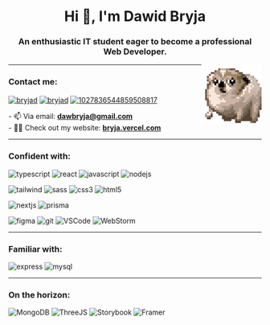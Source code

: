 <h1 align="center">Hi 👋, I'm Dawid Bryja</h1>
<h3 align="center">An enthusiastic IT student eager to become a professional Web Developer.</h3>
<img align="right" src="./spinning-dog.gif" alt="spinning dog :ooo" width="120" height="120"/>

<hr/>
<h3 align="left">Contact me:</h3>
<p align="left">
<a href="https://linkedin.com/in/bryjad" target="blank"><img align="center" src="https://raw.githubusercontent.com/rahuldkjain/github-profile-readme-generator/master/src/images/icons/Social/linked-in-alt.svg" alt="bryjad" height="30" width="40" /></a>
<a href="https://fb.com/bryjad" target="blank"><img align="center" src="https://raw.githubusercontent.com/rahuldkjain/github-profile-readme-generator/master/src/images/icons/Social/facebook.svg" alt="bryjad" height="30" width="40" /></a>
<a href="https://discord.gg/1027836544859508817" target="blank"><img align="center" src="https://raw.githubusercontent.com/rahuldkjain/github-profile-readme-generator/master/src/images/icons/Social/discord.svg" alt="1027836544859508817" height="30" width="40" /></a>
</p>
- 📫 Via email: <a href="mailto:dawbryja@gmail.com"><b>dawbryja@gmail.com</b></a><br/>
- 🐱‍💻 Check out my website: <a href="https://bryja.vercel.app"><b>bryja.vercel.com</b></a>
<hr/>
<h3 align="left">Confident with:</h3>
<p align="left"> 
  <img src="https://img.shields.io/badge/TypeScript-007ACC?style=for-the-badge&logo=typescript&logoColor=white" alt="typescript" height="25"/>
  <img src="https://img.shields.io/badge/React-20232A?style=for-the-badge&logo=react&logoColor=61DAFB" alt="react" height="25"/> 
  <img src="https://img.shields.io/badge/JavaScript-323330?style=for-the-badge&logo=javascript&logoColor=F7DF1E" alt="javascript" height="25"/> 
  <img src="https://img.shields.io/badge/Node%20js-339933?style=for-the-badge&logo=nodedotjs&logoColor=white" alt="nodejs" height="25"/> 
</p>
<p align="left"> 
  <img src="https://img.shields.io/badge/Tailwind_CSS-38B2AC?style=for-the-badge&logo=tailwind-css&logoColor=white" alt="tailwind" height="25"/> 
  <img src="https://img.shields.io/badge/Sass-CC6699?style=for-the-badge&logo=sass&logoColor=white" alt="sass" height="25"/> 
  <img src="https://img.shields.io/badge/CSS3-1572B6?style=for-the-badge&logo=css3&logoColor=white" alt="css3" height="25"/>
  <img src="https://img.shields.io/badge/HTML5-E34F26?style=for-the-badge&logo=html5&logoColor=white" alt="html5" height="25"/> 
</p>
<p>
    <img src="https://img.shields.io/badge/next%20js-000000?style=for-the-badge&logo=nextdotjs&logoColor=white" alt="nextjs" height="25"/> 
    <img src="https://img.shields.io/badge/Prisma-3982CE?style=for-the-badge&logo=Prisma&logoColor=white" alt="prisma" height="25"/> 
</p>
<p>
  <img src="https://img.shields.io/badge/Figma-F24E1E?style=for-the-badge&logo=figma&logoColor=white" alt="figma" height="25"/> 
  <img src="https://img.shields.io/badge/GIT-E44C30?style=for-the-badge&logo=git&logoColor=white" alt="git" height="25"/> 
  <img src="https://img.shields.io/badge/VSCode-0078D4?style=for-the-badge&logo=visual%20studio%20code&logoColor=white" alt="VSCode" height="25"/>
  <img src="https://img.shields.io/badge/WebStorm-000000?style=for-the-badge&logo=WebStorm&logoColor=white" alt="WebStorm" height="25"/>
</p>
<hr/>
<h3 align="left">Familiar with:</h3>
<p align="left"> 
  <img src="https://img.shields.io/badge/Express%20js-000000?style=for-the-badge&logo=express&logoColor=white" alt="express" height="25"/> 
  <img src="https://img.shields.io/badge/MySQL-005C84?style=for-the-badge&logo=mysql&logoColor=white" alt="mysql" height="25"/> 
</p>
<hr/>
<h3 align="left">On the horizon:</h3>
<p align="left"> 
  <img src="https://img.shields.io/badge/MongoDB-4EA94B?style=for-the-badge&logo=mongodb&logoColor=white" alt="MongoDB" height="25"/> 
  <img src="https://img.shields.io/badge/ThreeJs-black?style=for-the-badge&logo=three.js&logoColor=white" alt="ThreeJS" height="25"/>
  <img src="https://img.shields.io/badge/storybook-FF4785?style=for-the-badge&logo=storybook&logoColor=white" alt="Storybook" height="25"/>
  <img src="https://img.shields.io/badge/Framer-black?style=for-the-badge&logo=framer&logoColor=blue" alt="Framer" height="25"/>
</p>
